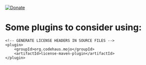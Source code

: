 [![Donate](https://img.shields.io/badge/Donate-PayPal-green.svg)](https://www.paypal.com/cgi-bin/webscr?cmd=_s-xclick&hosted_button_id=TC2KWPSJPAQ66)


# Some plugins to consider using:

    <!-- GENERATE LICENSE HEADERS IN SOURCE FILES -->
    <plugin>
    	<groupId>org.codehaus.mojo</groupId>
    	<artifactId>license-maven-plugin</artifactId>
    </plugin>
